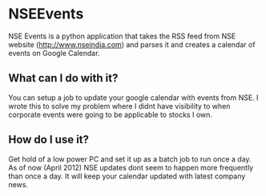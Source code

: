 # NSEEvents

NSE Events is a python application that takes the RSS feed from NSE website (http://www.nseindia.com) and parses it and creates a calendar of events on Google Calendar.

## What can I do with it?
You can setup a job to update your google calendar with events from NSE.  I wrote this to solve my problem where I didnt have visibility to when corporate events were going to be applicable to stocks I own.  

## How do I use it?
Get hold of a low power PC and set it up as a batch job to run once a day.  As of now (April 2012) NSE updates dont seem to happen more frequently than once a day.  It will keep your calendar updated with latest company news.



